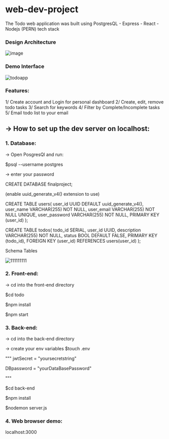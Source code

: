 # web-dev-project
The Todo web application was built using PostgresQL - Express - React - Nodejs (PERN) tech stack

### Design Architecture
![image](https://user-images.githubusercontent.com/72519491/219484565-582fdf82-e953-4dd3-b644-7f76b7ab3000.png)

### Demo Interface
![todoapp](https://user-images.githubusercontent.com/72519491/215282425-6eeb9c64-c208-426c-ac80-89eb6d7b79dd.png)

### Features:
1/ Create account and Login for personal dashboard
2/ Create, edit, remove todo tasks
3/ Search for keywords
4/ Filter by Complete/Incomplete tasks
5/ Email todo list to your email

## -> How to set up the dev server on localhost:

### 1. Database:

-> Open PosgresQl and run:

$psql --username postgres

-> enter your password

CREATE DATABASE finalproject;

(enable uuid_generate_v4() extension to use)

CREATE TABLE users(
  user_id UUID DEFAULT uuid_generate_v4(),
  user_name VARCHAR(255) NOT NULL,
  user_email VARCHAR(255) NOT NULL UNIQUE,
  user_password VARCHAR(255) NOT NULL,
  PRIMARY KEY (user_id)
);

CREATE TABLE todos(
  todo_id SERIAL,
  user_id UUID,
  description VARCHAR(255) NOT NULL,
  status BOOL DEFAULT FALSE,
  PRIMARY KEY (todo_id),
  FOREIGN KEY (user_id) REFERENCES users(user_id)
);

Schema Tables

![111111111](https://user-images.githubusercontent.com/72519491/158517780-a4b2d9a2-6a0e-4825-9438-44cb592bda61.PNG)


### 2. Front-end:
-> cd into the front-end directory

$cd todo

$npm install 

$npm start


### 3. Back-end:

-> cd into the back-end directory

-> create your env variables
$touch .env

"""
jwtSecret = "yoursecretstring"

DBpassword = "yourDataBasePassword"

"""

$cd back-end

$npm install

$nodemon server.js

### 4. Web browser demo:

localhost:3000




